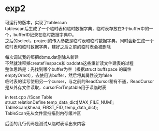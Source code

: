 # exp2
可运行的版本，实现了tablescan       
tablescan后生成了一个临时表和临时数据字典，临时表存放在3个buffer中的一个，bufferID记录在临时数据字典中。        
之后的select，project的传入参数是临时表和临时数据字典，同时会新生成一个临时表和临时数据字典，建好之后之前的临时表会被删除     

每次调试我的都把dbms.dat删除从新建                          
不然就注释掉createfilespace和loaddata这些重新读文件建表的过程                             
整体思路是：先找到哪个buffer为空（根据struct buffspace 的属性emptyOrnot），去使用该buffer，然后将其属性设为false                  
临时表的读写使用另一个curser，与之前的ReadCursor稍有不通，ReadCursor是从外存文件读取，cursorForTmptable用于读临时表               
          
in test.cpp //Scan Table                                    
struct relationDefine temp_data_dict[MAX_FILE_NUM];                             
TableScan(&head, FIRST_FID, temp_data_dict);                          
TableScan先从文件里扫描到内存缓冲区                         

后面的几行代码是测试从临时表读出来内容
